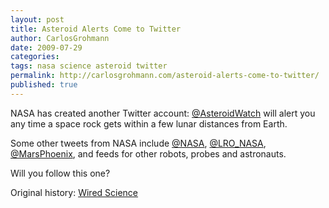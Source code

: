 ```yaml
---
layout: post
title: Asteroid Alerts Come to Twitter
author: CarlosGrohmann
date: 2009-07-29
categories: 
tags: nasa science asteroid twitter
permalink: http://carlosgrohmann.com/asteroid-alerts-come-to-twitter/
published: true
---
```


NASA has created another Twitter account: [@AsteroidWatch](http://twitter.com/asteroidwatch) will alert you any time a space rock gets within a few lunar distances from Earth.   

Some other tweets from NASA include [@NASA](http://twitter.com/nasa), [@LRO_NASA](http://twitter.com/lro_NASA), [@MarsPhoenix](http://www.twitter.com/MarsPhoenix/), and feeds for other robots, probes and astronauts.  

Will you follow this one?  

Original history: [Wired Science](http://www.wired.com/wiredscience/2009/07/the-real-twitpocalypse-asteroid-alerts-come-to-twitter/)
